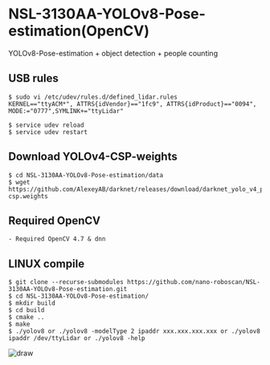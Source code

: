# NSL-3130AA-YOLOv8-Pose-estimation(OpenCV)
YOLOv8-Pose-estimation + object detection + people counting

## USB rules
```
$ sudo vi /etc/udev/rules.d/defined_lidar.rules
KERNEL=="ttyACM*", ATTRS{idVendor}=="1fc9", ATTRS{idProduct}=="0094", MODE:="0777",SYMLINK+="ttyLidar"

$ service udev reload
$ service udev restart
```

## Download YOLOv4-CSP-weights
```
$ cd NSL-3130AA-YOLOv8-Pose-estimation/data
$ wget https://github.com/AlexeyAB/darknet/releases/download/darknet_yolo_v4_pre/yolov4-csp.weights
```

## Required OpenCV
```
- Required OpenCV 4.7 & dnn
```


## LINUX compile
```
$ git clone --recurse-submodules https://github.com/nano-roboscan/NSL-3130AA-YOLOv8-Pose-estimation.git
$ cd NSL-3130AA-YOLOv8-Pose-estimation/
$ mkdir build
$ cd build
$ cmake ..
$ make
$ ./yolov8 or ./yolov8 -modelType 2 ipaddr xxx.xxx.xxx.xxx or ./yolov8 ipaddr /dev/ttyLidar or ./yolov8 -help
```

![draw](https://github.com/nano-roboscan/NSL-3130AA-YOLOv8-Pose-estimation/assets/106071093/aa0c9a32-9da6-4003-a694-5d73ecd1f474)
